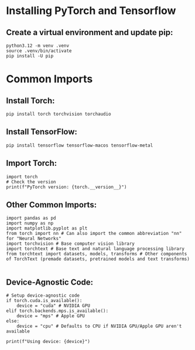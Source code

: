 # Installing PyTorch and Tensorflow

## Create a virtual environment and update pip:

```
python3.12 -m venv .venv
source .venv/bin/activate
pip install -U pip
```

# Common Imports
## Install Torch:

```
pip install torch torchvision torchaudio
```

## Install TensorFlow:

```
pip install tensorflow tensorflow-macos tensorflow-metal
```

## Import Torch:
```
import torch
# Check the version
print(f"PyTorch version: {torch.__version__}")
```

## Other Common Imports:
```
import pandas as pd
import numpy as np
import matplotlib.pyplot as plt
from torch import nn # Can also import the common abbreviation "nn" for "Neural Networks"
import torchvision # Base computer vision library
import torchtext # Base text and natural language processing library
from torchtext import datasets, models, transforms # Other components of TorchText (premade datasets, pretrained models and text transforms)


```

## Device-Agnostic Code:

```
# Setup device-agnostic code 
if torch.cuda.is_available():
    device = "cuda" # NVIDIA GPU
elif torch.backends.mps.is_available():
    device = "mps" # Apple GPU
else:
    device = "cpu" # Defaults to CPU if NVIDIA GPU/Apple GPU aren't available

print(f"Using device: {device}")
```
